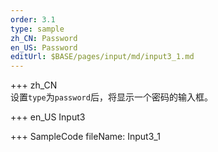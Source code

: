 ```yaml
---
order: 3.1
type: sample
zh_CN: Password
en_US: Password
editUrl: $BASE/pages/input/md/input3_1.md
---
```


+++ zh_CN  
设置<Code>type</Code>为<Code>password</Code>后，将显示一个密码的输入框。

+++ en_US
Input3

+++ SampleCode
fileName: Input3_1
